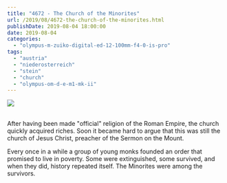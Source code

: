 ```yaml
---
title: "4672 - The Church of the Minorites"
url: /2019/08/4672-the-church-of-the-minorites.html
publishDate: 2019-08-04 18:00:00
date: 2019-08-04
categories: 
  - "olympus-m-zuiko-digital-ed-12-100mm-f4-0-is-pro"
tags: 
  - "austria"
  - "niederosterreich"
  - "stein"
  - "church"
  - "olympus-om-d-e-m1-mk-ii"
---
```

<div class="container">
<div class="center"><a target="_blank" href="https://d25zfm9zpd7gm5.cloudfront.net/1200x1200/2018/20180408_130939_lr.jpg"><img class="webfeedsFeaturedVisual" src="https://d25zfm9zpd7gm5.cloudfront.net/0600x0600/2018/20180408_130939_lr.jpg" /></a></div>
</div>
<br />

After having been made "official" religion of the Roman Empire, the
church quickly acquired riches. Soon it became hard to argue that
this was still the church of Jesus Christ, preacher of the Sermon on
the Mount. 

Every once in a while a group of young monks founded an order that
promised to live in poverty. Some were extinguished, some survived,
and when they did, history repeated itself. The Minorites were among
the survivors.